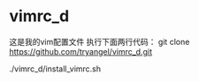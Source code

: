 # vimrc_d
这是我的vim配置文件
执行下面两行代码：
git clone https://github.com/tryangel/vimrc_d.git

./vimrc_d/install_vimrc.sh
